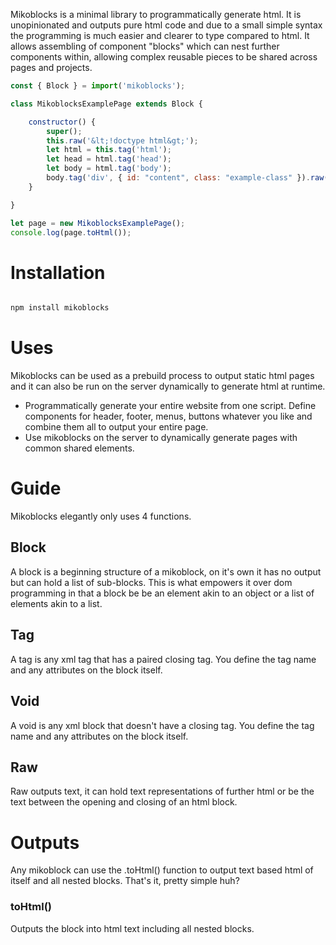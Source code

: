 Mikoblocks is a minimal library to programmatically generate html. It is unopinionated and outputs pure html code and due to a small simple syntax the programming is much easier and clearer to type compared to html. It allows assembling of component "blocks" which can nest further components within, allowing complex reusable pieces to be shared across pages and projects.

``` javascript
const { Block } = import('mikoblocks');

class MikoblocksExamplePage extends Block {

    constructor() {
        super();
        this.raw('&lt;!doctype html&gt;');
        let html = this.tag('html');
        let head = html.tag('head');
        let body = html.tag('body');
        body.tag('div', { id: "content", class: "example-class" }).raw("Hello World!");
    }

}

let page = new MikoblocksExamplePage();
console.log(page.toHtml());
```

# Installation
``` javascript

npm install mikoblocks

```

# Uses
Mikoblocks can be used as a prebuild process to output static html pages and it can also be run on the server dynamically to generate html at runtime.

- Programmatically generate your entire website from one script. Define components for header, footer, menus, buttons whatever you like and combine them all to output your entire page.
- Use mikoblocks on the server to dynamically generate pages with common shared elements.

# Guide
Mikoblocks elegantly only uses 4 functions.


## Block
A block is a beginning structure of a mikoblock, on it's own it has no output but can hold a list of sub-blocks. This is what empowers it over dom programming in that a block be be an element akin to an object or a list of elements akin to a list.

## Tag
A tag is any xml tag that has a paired closing tag. You define the tag name and any attributes on the block itself.

## Void
A void is any xml block that doesn't have a closing tag. You define the tag name and any attributes on the block itself.

## Raw
Raw outputs text, it can hold text representations of further html or be the text between the opening and closing of an html block.


# Outputs
Any mikoblock can use the .toHtml() function to output text based html of itself and all nested blocks. That's it, pretty simple huh? 

### toHtml()
Outputs the block into html text including all nested blocks.


